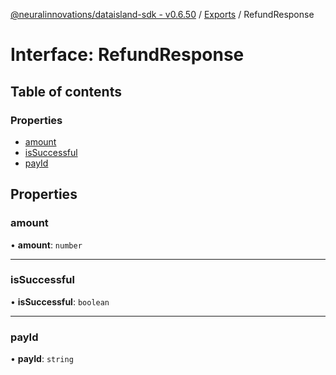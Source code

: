 [@neuralinnovations/dataisland-sdk - v0.6.50](../../README.md) / [Exports](../modules.md) / RefundResponse

# Interface: RefundResponse

## Table of contents

### Properties

- [amount](RefundResponse.md#amount)
- [isSuccessful](RefundResponse.md#issuccessful)
- [payId](RefundResponse.md#payid)

## Properties

### amount

• **amount**: `number`

___

### isSuccessful

• **isSuccessful**: `boolean`

___

### payId

• **payId**: `string`
